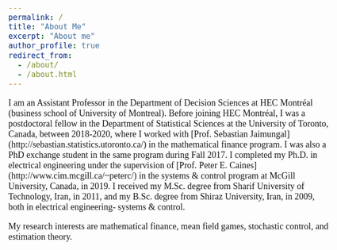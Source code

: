 ```yaml
---
permalink: /
title: "About Me"
excerpt: "About me"
author_profile: true
redirect_from: 
  - /about/
  - /about.html
---
```


<style type="text/css">
  body{
  font-size: 13.5pt;
  font-family: times, serif;
}
</style>

<body>
I am an Assistant Professor in the Department of Decision Sciences at HEC Montréal (business school of University of Montreal). Before joining HEC Montréal, I was a postdoctoral fellow in the Department of Statistical Sciences at the University of Toronto, Canada, between 2018-2020, where I worked with [Prof. Sebastian Jaimungal](http://sebastian.statistics.utoronto.ca/) in the mathematical finance program. I was also a PhD exchange student in the same program during Fall 2017.  I completed my Ph.D. in electrical engineering under the supervision of [Prof. Peter E. Caines](http://www.cim.mcgill.ca/~peterc/) in the systems & control program at McGill University, Canada, in 2019. I received my M.Sc. degree from Sharif University of Technology, Iran, in 2011, and my B.Sc. degree from Shiraz University, Iran, in 2009, both in electrical engineering- systems & control.

My research interests are mathematical finance, mean field games, stochastic control, and estimation theory. 
</body>
